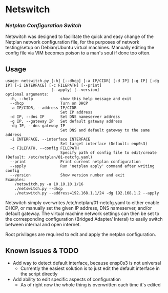 # Netswitch
### _Netplan Configuration Switch_
Netswitch was designed to facilitate the quick and easy change of the Netplan network configuration file, for the purposes of network testing/setup on Debian/Ubuntu virtual machines. Manually editing the config file via VIM becomes poison to a man's soul if done too often.
## Usage
```
usage: netswitch.py [-h] [--dhcp] [-a IP/CIDR] [-d IP] [-g IP] [-dg IP] [-i INTERFACE] [-c FILEPATH] [--print]
                    [--apply] [--version]
optional arguments:
  -h, --help            show this help message and exit
  --dhcp                Turn on DHCP
  -a IP/CIDR, --address IP/CIDR
                        Set IP address
  -d IP, --dns IP       Set DNS nameserver address
  -g IP, --gateway IP   Set default gateway address
  -dg IP, --dns-gateway IP
                        Set DNS and default gateway to the same address
  -i INTERFACE, --interface INTERFACE
                        Set target interface (Default: enp0s3)
  -c FILEPATH, --config FILEPATH
                        Specify path of config file to edit/create (Default: /etc/netplan/01-netcfg.yaml)
  --print               Print current netplan configuration
  --apply               Run 'netplan apply' command after writing config
  --version             Show version number and exit
Examples:
	/netswitch.py -a 10.10.10.1/16
	./netswitch.py --dhcp
	./netswitch.py --address=192.168.1.1/24 -dg 192.168.1.2 --apply
```
Netswitch simply overwrites /etc/netplan/01-netcfg.yaml to either enable DHCP, or manually set the given IP address, DNS nameserver, and/or default gateway. The virtual machine network settings can then be set to the corresponding configuration (Bridged Adapter/ Interal) to easily switch between internal and open internet.

Root privilages are required to edit and apply the netplan configuration.
## Known Issues & TODO
- Add way to detect default interface, because ensp0s3 is not universal
	- Currently the easiest solution is to just edit the default interface in the script directly
- Add ability to edit specific aspects of configuration
	- As of right now the whole thing is overwritten each time it's edited
